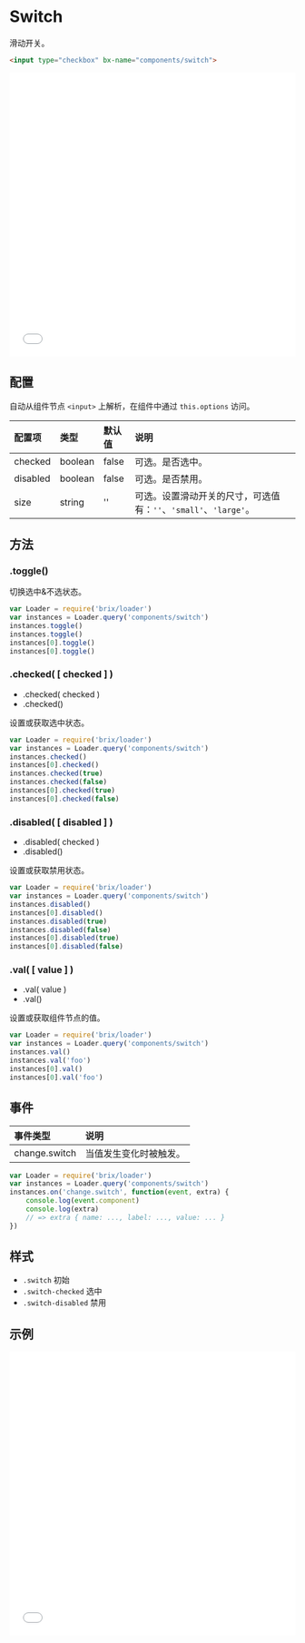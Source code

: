 # Switch

滑动开关。

```html
<input type="checkbox" bx-name="components/switch">
```

<iframe width="100%" height="500" src="./demo.html" allowfullscreen="allowfullscreen" frameborder="0"></iframe>

## 配置

自动从组件节点 `<input>` 上解析，在组件中通过 `this.options` 访问。

配置项   | 类型    | 默认值  | 说明
:------- | :------ | :------ | :----------
checked  | boolean | false   | 可选。是否选中。
disabled | boolean | false   | 可选。是否禁用。
size     | string  | ''      | 可选。设置滑动开关的尺寸，可选值有：`''`、`'small'`、`'large'`。

## 方法

### .toggle()

切换选中&不选状态。

```js
var Loader = require('brix/loader')
var instances = Loader.query('components/switch')
instances.toggle()
instances.toggle()
instances[0].toggle()
instances[0].toggle()
```

### .checked( [ checked ] )

* .checked( checked )
* .checked()

设置或获取选中状态。

```js
var Loader = require('brix/loader')
var instances = Loader.query('components/switch')
instances.checked()
instances[0].checked()
instances.checked(true)
instances.checked(false)
instances[0].checked(true)
instances[0].checked(false)
```

### .disabled( [ disabled ] ) 

* .disabled( checked )
* .disabled()

设置或获取禁用状态。

```js
var Loader = require('brix/loader')
var instances = Loader.query('components/switch')
instances.disabled()
instances[0].disabled()
instances.disabled(true)
instances.disabled(false)
instances[0].disabled(true)
instances[0].disabled(false)
```

### .val( [ value ] ) 

* .val( value )
* .val()

设置或获取组件节点的值。

```js
var Loader = require('brix/loader')
var instances = Loader.query('components/switch')
instances.val()
instances.val('foo')
instances[0].val()
instances[0].val('foo')
```

## 事件

事件类型      | 说明
:------------ | :----------
change.switch | 当值发生变化时被触发。

```js
var Loader = require('brix/loader')
var instances = Loader.query('components/switch')
instances.on('change.switch', function(event, extra) {
    console.log(event.component)
    console.log(extra)
    // => extra { name: ..., label: ..., value: ... }
})
```

## 样式

* `.switch` 初始
* `.switch-checked` 选中
* `.switch-disabled` 禁用

<script type="text/javascript">
    require(['brix/loader'], function(Loader) {
        Loader.boot(function() {
            var instances = Loader.query('components/switch')
            instances.on('change.switch', function(event, extra) {
                console.log(event.component)
                console.log(
                    event.type,
                    event.namespace,
                    extra
                )
            })
        })
    })
</script>

## 示例

<iframe width="100%" height="500" src="./demo.html" allowfullscreen="allowfullscreen" frameborder="0"></iframe>